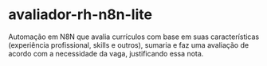 # avaliador-rh-n8n-lite
Automação em N8N que avalia currículos com base em suas características (experiência profissional, skills e outros), sumaria e faz uma avaliação de acordo com a necessidade da vaga, justificando essa nota. 
